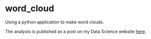 # word_cloud

Using a python application to make word clouds.

The analysis is published as a post on my Data Science website
[here](http://luisvalesilva.github.io/datasimple/word_clouds.html).
